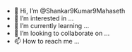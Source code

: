 - 👋 Hi, I’m @Shankar9Kumar9Mahaseth
- 👀 I’m interested in ...
- 🌱 I’m currently learning ...
- 💞️ I’m looking to collaborate on ...
- 📫 How to reach me ...

<!---
Shankar9Kumar9Mahaseth/Shankar9Kumar9Mahaseth is a ✨ special ✨ repository because its `README.md` (this file) appears on your GitHub profile.
You can click the Preview link to take a look at your changes.
--->
